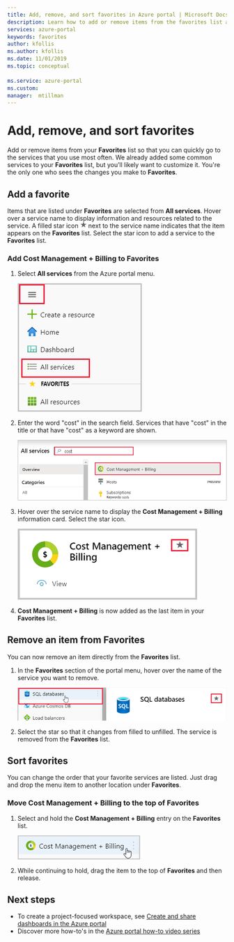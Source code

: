 ```yaml
---
title: Add, remove, and sort favorites in Azure portal | Microsoft Docs 
description: Learn how to add or remove items from the favorites list and sort the order of items
services: azure-portal
keywords: favorites
author: kfollis
ms.author: kfollis
ms.date: 11/01/2019
ms.topic: conceptual

ms.service: azure-portal
ms.custom: 
manager:  mtillman
---
```

# Add, remove, and sort favorites

Add or remove items from your **Favorites** list so that you can quickly go to the services that you use most often. We already added some common services to your **Favorites** list, but you’ll likely want to customize it. You're the only one who sees the changes you make to **Favorites**.

## Add a favorite

Items that are listed under **Favorites** are selected from **All services**. Hover over a service name to display information and resources related to the service. A filled star icon ![Filled star icon](./media/azure-portal-add-remove-sort-favorites/azure-portal-favorites-graystar.png) next to the service name indicates that the item appears on the **Favorites** list. Select the star icon to add a service to the **Favorites** list.

### Add Cost Management + Billing to Favorites

1. Select **All services** from the Azure portal menu.

    ![Screenshot showing All services selected](./media/azure-portal-add-remove-sort-favorites/azure-portal-favorites-new-all-services.png)

1. Enter the word "cost" in the search field. Services that have "cost" in the title or that have "cost" as a keyword are shown.

   ![Screenshot showing search in All services](./media/azure-portal-add-remove-sort-favorites/azure-portal-favorites-find-service.png)

1. Hover over the service name to display the **Cost Management + Billing** information card. Select the star icon.

   ![Screenshot showing star next to cost management + billing selected](./media/azure-portal-add-remove-sort-favorites/azure-portal-favorites-add.png)

1. **Cost Management + Billing** is now added as the last item in your **Favorites** list.

## Remove an item from Favorites

You can now remove an item directly from the **Favorites** list.

1. In the **Favorites** section of the portal menu, hover over the name of the service you want to remove.

   ![Screenshot showing hover behavior in Favorites](./media/azure-portal-add-remove-sort-favorites/azure-portal-favorites-remove.png)

2. Select the star so that it changes from filled to unfilled. The service is removed from the **Favorites** list.

## Sort favorites

You can change the order that your favorite services are listed. Just drag and drop the menu item to another location under **Favorites**.

### Move Cost Management + Billing to the top of Favorites

1. Select and hold the **Cost Management + Billing** entry on the **Favorites** list.

   ![Screenshot showing cost management + billing selected](./media/azure-portal-add-remove-sort-favorites/azure-portal-favorites-sort.png)

1. While continuing to hold, drag the item to the top of **Favorites** and then release.

## Next steps

* To create a project-focused workspace, see [Create and share dashboards in the Azure portal](../azure-portal/azure-portal-dashboards.md)
* Discover more how-to's in the [Azure portal how-to video series](https://www.youtube.com/playlist?list=PLLasX02E8BPBKgXP4oflOL29TtqTzwhxR)
